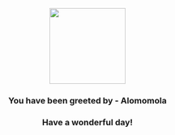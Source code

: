 <p align="center">
    <img src="https://raw.githubusercontent.com/PokeAPI/sprites/master/sprites/pokemon/594.png" width="150" height="150">
</p>
<h3 align="center">You have been greeted by - <b>Alomomola</b></h3>
<h3 align="center">Have a wonderful day!</h3>
